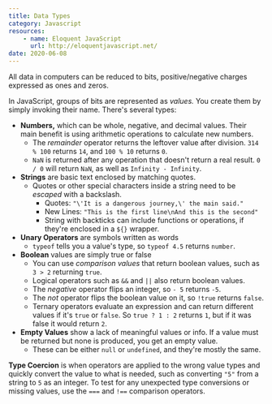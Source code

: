 ```yaml
---
title: Data Types
category: Javascript
resources:
    - name: Eloquent JavaScript
      url: http://eloquentjavascript.net/
date: 2020-06-08
---
```


All data in computers can be reduced to bits, positive/negative charges expressed as ones and zeros.

In JavaScript, groups of bits are represented as _values._ You create them by simply invoking their name. There's several types:

* **Numbers,** which can be whole, negative, and decimal values. Their main benefit is using arithmetic operations to calculate new numbers.
    - The _remainder_ operator returns the leftover value after division. `314 % 100` returns `14`, and `100 % 10` returns `0`.
    - `NaN` is returned after any operation that doesn't return a real result. `0 / 0` will return `NaN`, as well as `Infinity - Infinity`.
* **Strings** are basic text enclosed by matching quotes.
    - Quotes or other special characters inside a string need to be _escaped_ with a backslash.
        + Quotes: `"\'It is a dangerous journey,\' the main said."`
        + New Lines: `"This is the first line\nAnd this is the second"`
        + String with backticks can include functions or operations, if they're enclosed in a `${}` wrapper.
* **Unary Operators** are symbols written as words
    - `typeof` tells you a value's type, so `typeof 4.5` returns `number`.
* **Boolean** values are simply true or false
    - You can use _comparison values_ that return boolean values, such as `3 > 2` returning `true`.
    - Logical operators such as `&&` and `||` also return boolean values.
    - The _negative_ operator flips an integer, so `- 5` returns `-5`.
    - The _not_ operator flips the boolean value on it, so `!true` returns `false`.
    - Ternary operators evaluate an expression and can return different values if it's `true` or `false`. So `true ? 1 : 2` returns `1`, but if it was false it would return `2`.
* **Empty Values** show a lack of meaningful values or info. If a value must be returned but none is produced, you get an empty value.
    - These can be either `null` or `undefined`, and they're mostly the same.

**Type Coercion** is when operators are applied to the wrong value types and quickly convert the value to what is needed, such as converting `"5"` from a string to `5` as an integer. To test for any unexpected type conversions or missing values, use the `===` and `!==` comparison operators.

